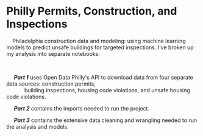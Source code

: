 # Philly Permits, Construction, and Inspections

&nbsp;&nbsp;&nbsp;&nbsp;Philadelphia construction data and modeling: using machine learning models to predict unsafe buildings for targeted inspections.  I've broken up my analysis into separate notebooks:

&nbsp;

</p>

&nbsp;&nbsp;&nbsp;&nbsp; **_Part 1_** uses Open Data Philly's API to download data from four separate data sources: construction permits,  
&nbsp;&nbsp;&nbsp;&nbsp;&nbsp;&nbsp;&nbsp;&nbsp;&nbsp;&nbsp;&nbsp;  building inspections, housing code violations, and unsafe housing code violations. 


&nbsp;&nbsp;&nbsp;&nbsp;  **_Part 2_** contains the imports needed to run the project.

&nbsp;&nbsp;&nbsp;&nbsp;  **_Part 3_** contains the extensive data cleaning and wrangling needed to run the analysis and models.
